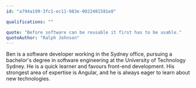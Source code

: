 ```yaml
---
id: "a794a199-3fc1-ec11-983e-0022481581e8"

qualifications: ""

quote: "Before software can be reusable it first has to be usable."
quoteAuthor: "Ralph Johnson"
---
```


[Editing your profile]: https://github.com/SSWConsulting/People/wiki/3.-Editing-your-profile

Ben is a software developer working in the Sydney office, pursuing a bachelor's degree in software engineering at the University of Technology Sydney. He is a quick learner and favours front-end development. His strongest area of expertise is Angular, and he is always eager to learn about new technologies.
